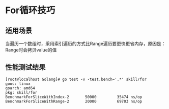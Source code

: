 # For循环技巧

## 适用场景
当遍历一个数组时，采用索引遍历的方式比Range遍历要更快更省内存，原因是：Range时会拷贝value的值

## 性能测试结果
```
[root@localhost Golang]# go test -v -test.bench='.*' skill/for
goos: linux
goarch: amd64
pkg: skill/for
BenchmarkForSliceWithIndex-2   	   50000	     35474 ns/op
BenchmarkForSliceWithRange-2   	   20000	     69703 ns/op
```